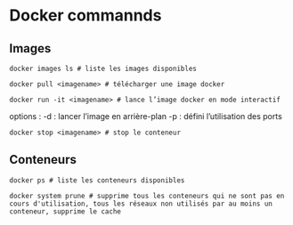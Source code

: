 # Docker commannds

## Images

```shell
docker images ls # liste les images disponibles
```

```shell
docker pull <imagename> # télécharger une image docker
```

```shell
docker run -it <imagename> # lance l’image docker en mode interactif
```

options :
-d : lancer l’image en arrière-plan
-p : défini l’utilisation des ports

```shell
docker stop <imagename> # stop le conteneur
```

## Conteneurs

```shell
docker ps # liste les conteneurs disponibles
```

```shell
docker system prune # supprime tous les conteneurs qui ne sont pas en cours d'utilisation, tous les réseaux non utilisés par au moins un conteneur, supprime le cache
```
